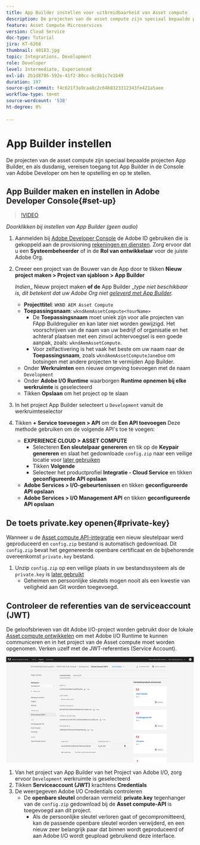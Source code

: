 ```yaml
---
title: App Builder instellen voor uitbreidbaarheid van Asset compute
description: De projecten van de asset compute zijn speciaal bepaalde projecten App Builder, en als dusdanig, vereisen toegang tot App Builder in de Console van Adobe Developer om hen te opstelling en op te stellen.
feature: Asset Compute Microservices
version: Cloud Service
doc-type: Tutorial
jira: KT-6268
thumbnail: 40183.jpg
topic: Integrations, Development
role: Developer
level: Intermediate, Experienced
exl-id: 2b1d8786-592e-41f2-80cc-bc0b1c7e1b49
duration: 197
source-git-commit: f4c621f3a9caa8c2c64b8323312343fe421a5aee
workflow-type: tm+mt
source-wordcount: '538'
ht-degree: 0%

---
```


# App Builder instellen

De projecten van de asset compute zijn speciaal bepaalde projecten App Builder, en als dusdanig, vereisen toegang tot App Builder in de Console van Adobe Developer om hen te opstelling en op te stellen.

## App Builder maken en instellen in Adobe Developer Console{#set-up}

>[!VIDEO](https://video.tv.adobe.com/v/40183?quality=12&learn=on)

_Doorklikken bij instellen van App Builder (geen audio)_

1. Aanmelden bij [Adobe Developer Console](https://console.adobe.io) de Adobe ID gebruiken die is gekoppeld aan de provisioning [rekeningen en diensten](./accounts-and-services.md). Zorg ervoor dat u een __Systeembeheerder__ of in de __Rol van ontwikkelaar__ voor de juiste Adobe Org.
1. Creeer een project van de Bouwer van de App door te tikken __Nieuw project maken > Project van sjabloon > App Builder__

   _Indien__ Nieuw project maken __of de__ App Builder __type niet beschikbaar is, dit betekent dat uw Adobe Org niet [geleverd met App Builder](#request-adobe-project-app-builder)._

   + __Projecttitel__: `WKND AEM Asset Compute`
   + __Toepassingsnaam__: `wkndAemAssetCompute<YourName>`
      + De __Toepassingsnaam__ moet uniek zijn voor alle projecten van FApp Buildregulier en kan later niet worden gewijzigd. Het voorschrijven van de naam van uw bedrijf of organisatie en het achteraf plaatsen met een zinvol achtervoegsel is een goede aanpak, zoals: `wkndAemAssetCompute`.
      + Voor zelfactivering is het vaak het beste om uw naam naar de __Toepassingsnaam__, zoals `wkndAemAssetComputeJaneDoe` om botsingen met andere projecten te vermijden App Builder.
   + Onder __Werkruimten__ een nieuwe omgeving toevoegen met de naam `Development`
   + Onder __Adobe I/O Runtime__ waarborgen __Runtime opnemen bij elke werkruimte__ is geselecteerd
   + Tikken __Opslaan__ om het project op te slaan
1. In het project App Builder selecteert u `Development` vanuit de werkruimteselector
1. Tikken __+ Service toevoegen > API__ om de __Een API toevoegen__ Deze methode gebruiken om de volgende API&#39;s toe te voegen:

   + __EXPERIENCE CLOUD > ASSET COMPUTE__
      + Selecteren __Een sleutelpaar genereren__ en tik op de __Keypair genereren__ en slaat het gedownloade `config.zip` naar een veilige locatie voor [later gebruiken](#private-key)
      + Tikken __Volgende__
      + Selecteer het productprofiel __Integratie - Cloud Service__ en tikken __geconfigureerde API opslaan__
   + __Adobe Services > I/O-gebeurtenissen__ en tikken __geconfigureerde API opslaan__
   + __Adobe Services > I/O Management API__ en tikken __geconfigureerde API opslaan__

## De toets private.key openen{#private-key}

Wanneer u de [Asset compute API-integratie](#set-up) een nieuw sleutelpaar werd geproduceerd en `config.zip` bestand is automatisch gedownload. Dit `config.zip` bevat het gegenereerde openbare certificaat en de bijbehorende overeenkomst `private.key` bestand.

1. Unzip `config.zip` op een veilige plaats in uw bestandssysteem als de `private.key` is [later gebruikt](../develop/environment-variables.md)
   + Geheimen en persoonlijke sleutels mogen nooit als een kwestie van veiligheid aan Git worden toegevoegd.

## Controleer de referenties van de serviceaccount (JWT)

De geloofsbrieven van dit Adobe I/O-project worden gebruikt door de lokale [Asset compute ontwikkelen](../develop/development-tool.md) om met Adobe I/O Runtime te kunnen communiceren en in het project van de Asset compute moet worden opgenomen. Verken uzelf met de JWT-referenties (Service Account).

![Referenties Adobe Developer-serviceaccount](./assets/app-builder/service-account.png)

1. Van het project van App Builder van het Project van Adobe I/O, zorg ervoor `Development` werkruimte is geselecteerd
1. Tikken __Serviceaccount (JWT)__ krachtens __Credentials__
1. De weergegeven Adobe I/O Credentials controleren
   + De __openbare sleutel__ onderaan vermeld: __private.key__ tegenhanger van de `config.zip` gedownload bij de __Asset compute-API__ is toegevoegd aan dit project.
      + Als de persoonlijke sleutel verloren gaat of gecompromitteerd, kan de passende openbare sleutel worden verwijderd, en een nieuw zeer belangrijk paar dat binnen wordt geproduceerd of aan Adobe I/O wordt geupload gebruikend deze interface.
